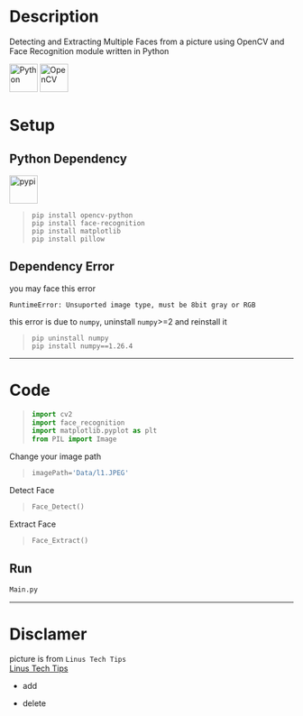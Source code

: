 # Description
Detecting and Extracting Multiple Faces from a picture using OpenCV and Face Recognition module written in Python


<div align="left">
<img src="https://cdn.jsdelivr.net/gh/devicons/devicon@latest/icons/python/python-original.svg" height="50px" alt="Python" />  

<img src="https://cdn.jsdelivr.net/gh/devicons/devicon@latest/icons/opencv/opencv-original.svg" height="50px" alt="OpenCV" />
          
       
</div>


# Setup

## Python Dependency 
<img src="https://cdn.jsdelivr.net/gh/devicons/devicon@latest/icons/pypi/pypi-original.svg" height="50px" alt="pypi" />
          


> ``` console
> pip install opencv-python
> pip install face-recognition
> pip install matplotlib
> pip install pillow
> ```

## Dependency Error
you may face this error

```
RuntimeError: Unsuported image type, must be 8bit gray or RGB
```
this error is due to `numpy`,
uninstall `numpy`>=2 and reinstall it

> ``` console 
> pip uninstall numpy
> pip install numpy==1.26.4 
>


---

# Code
> ``` python
> import cv2
> import face_recognition
> import matplotlib.pyplot as plt
> from PIL import Image
> ```

Change your image path
> ``` python 
> imagePath='Data/l1.JPEG'
> ```

Detect Face
> ``` python 
> Face_Detect()
> ```

Extract Face
> ``` python 
> Face_Extract()
> ```


## Run
``` python 
Main.py
```


---
# Disclamer
picture is from `Linus Tech Tips` <br>
[Linus Tech Tips](http://www.youtube.com/@LinusTechTips)
+ add
- delete 
